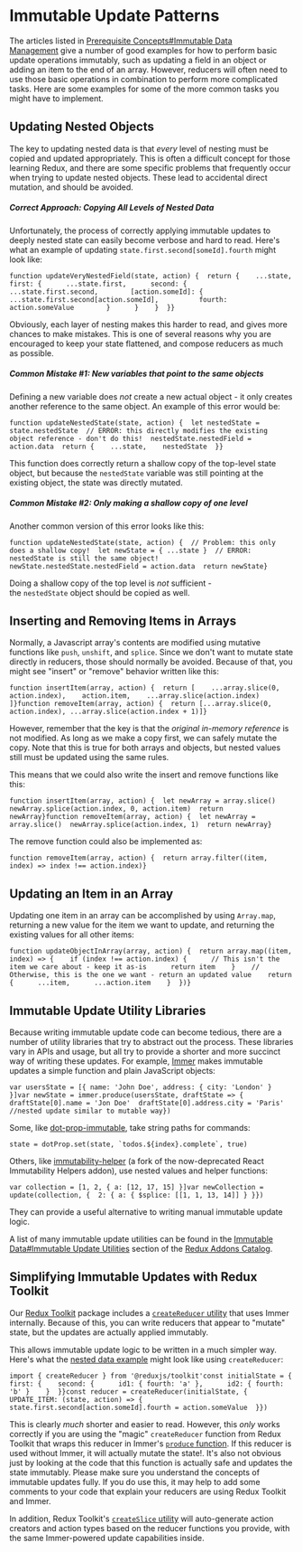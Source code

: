 Immutable Update Patterns
=========================

The articles listed in [Prerequisite Concepts#Immutable Data Management](https://redux.js.org/usage/structuring-reducers/prerequisite-concepts#immutable-data-management) give a number of good examples for how to perform basic update operations immutably, such as updating a field in an object or adding an item to the end of an array. However, reducers will often need to use those basic operations in combination to perform more complicated tasks. Here are some examples for some of the more common tasks you might have to implement.

Updating Nested Objects[​](https://redux.js.org/usage/structuring-reducers/immutable-update-patterns#updating-nested-objects "Direct link to heading")
------------------------------------------------------------------------------------------------------------------------------------------------------

The key to updating nested data is that *every* level of nesting must be copied and updated appropriately. This is often a difficult concept for those learning Redux, and there are some specific problems that frequently occur when trying to update nested objects. These lead to accidental direct mutation, and should be avoided.

##### Correct Approach: Copying All Levels of Nested Data[​](https://redux.js.org/usage/structuring-reducers/immutable-update-patterns#correct-approach-copying-all-levels-of-nested-data "Direct link to heading")

Unfortunately, the process of correctly applying immutable updates to deeply nested state can easily become verbose and hard to read. Here's what an example of updating `state.first.second[someId].fourth` might look like:

```
function updateVeryNestedField(state, action) {  return {    ...state,    first: {      ...state.first,      second: {        ...state.first.second,        [action.someId]: {          ...state.first.second[action.someId],          fourth: action.someValue        }      }    }  }}
```

Obviously, each layer of nesting makes this harder to read, and gives more chances to make mistakes. This is one of several reasons why you are encouraged to keep your state flattened, and compose reducers as much as possible.

##### Common Mistake #1: New variables that point to the same objects[​](https://redux.js.org/usage/structuring-reducers/immutable-update-patterns#common-mistake-1-new-variables-that-point-to-the-same-objects "Direct link to heading")

Defining a new variable does *not* create a new actual object - it only creates another reference to the same object. An example of this error would be:

```
function updateNestedState(state, action) {  let nestedState = state.nestedState  // ERROR: this directly modifies the existing object reference - don't do this!  nestedState.nestedField = action.data  return {    ...state,    nestedState  }}
```

This function does correctly return a shallow copy of the top-level state object, but because the `nestedState` variable was still pointing at the existing object, the state was directly mutated.

##### Common Mistake #2: Only making a shallow copy of one level[​](https://redux.js.org/usage/structuring-reducers/immutable-update-patterns#common-mistake-2-only-making-a-shallow-copy-of-one-level "Direct link to heading")

Another common version of this error looks like this:

```
function updateNestedState(state, action) {  // Problem: this only does a shallow copy!  let newState = { ...state }  // ERROR: nestedState is still the same object!  newState.nestedState.nestedField = action.data  return newState}
```

Doing a shallow copy of the top level is *not* sufficient - the `nestedState` object should be copied as well.

Inserting and Removing Items in Arrays[​](https://redux.js.org/usage/structuring-reducers/immutable-update-patterns#inserting-and-removing-items-in-arrays "Direct link to heading")
------------------------------------------------------------------------------------------------------------------------------------------------------------------------------------

Normally, a Javascript array's contents are modified using mutative functions like `push`, `unshift`, and `splice`. Since we don't want to mutate state directly in reducers, those should normally be avoided. Because of that, you might see "insert" or "remove" behavior written like this:

```
function insertItem(array, action) {  return [    ...array.slice(0, action.index),    action.item,    ...array.slice(action.index)  ]}function removeItem(array, action) {  return [...array.slice(0, action.index), ...array.slice(action.index + 1)]}
```

However, remember that the key is that the *original in-memory reference* is not modified. As long as we make a copy first, we can safely mutate the copy. Note that this is true for both arrays and objects, but nested values still must be updated using the same rules.

This means that we could also write the insert and remove functions like this:

```
function insertItem(array, action) {  let newArray = array.slice()  newArray.splice(action.index, 0, action.item)  return newArray}function removeItem(array, action) {  let newArray = array.slice()  newArray.splice(action.index, 1)  return newArray}
```

The remove function could also be implemented as:

```
function removeItem(array, action) {  return array.filter((item, index) => index !== action.index)}
```

Updating an Item in an Array[​](https://redux.js.org/usage/structuring-reducers/immutable-update-patterns#updating-an-item-in-an-array "Direct link to heading")
----------------------------------------------------------------------------------------------------------------------------------------------------------------

Updating one item in an array can be accomplished by using `Array.map`, returning a new value for the item we want to update, and returning the existing values for all other items:

```
function updateObjectInArray(array, action) {  return array.map((item, index) => {    if (index !== action.index) {      // This isn't the item we care about - keep it as-is      return item    }    // Otherwise, this is the one we want - return an updated value    return {      ...item,      ...action.item    }  })}
```

Immutable Update Utility Libraries[​](https://redux.js.org/usage/structuring-reducers/immutable-update-patterns#immutable-update-utility-libraries "Direct link to heading")
----------------------------------------------------------------------------------------------------------------------------------------------------------------------------

Because writing immutable update code can become tedious, there are a number of utility libraries that try to abstract out the process. These libraries vary in APIs and usage, but all try to provide a shorter and more succinct way of writing these updates. For example, [Immer](https://github.com/mweststrate/immer) makes immutable updates a simple function and plain JavaScript objects:

```
var usersState = [{ name: 'John Doe', address: { city: 'London' } }]var newState = immer.produce(usersState, draftState => {  draftState[0].name = 'Jon Doe'  draftState[0].address.city = 'Paris'  //nested update similar to mutable way})
```

Some, like [dot-prop-immutable](https://github.com/debitoor/dot-prop-immutable), take string paths for commands:

```
state = dotProp.set(state, `todos.${index}.complete`, true)
```

Others, like [immutability-helper](https://github.com/kolodny/immutability-helper) (a fork of the now-deprecated React Immutability Helpers addon), use nested values and helper functions:

```
var collection = [1, 2, { a: [12, 17, 15] }]var newCollection = update(collection, {  2: { a: { $splice: [[1, 1, 13, 14]] } }})
```

They can provide a useful alternative to writing manual immutable update logic.

A list of many immutable update utilities can be found in the [Immutable Data#Immutable Update Utilities](https://github.com/markerikson/redux-ecosystem-links/blob/master/immutable-data.md#immutable-update-utilities) section of the [Redux Addons Catalog](https://github.com/markerikson/redux-ecosystem-links).

Simplifying Immutable Updates with Redux Toolkit[​](https://redux.js.org/usage/structuring-reducers/immutable-update-patterns#simplifying-immutable-updates-with-redux-toolkit "Direct link to heading")
--------------------------------------------------------------------------------------------------------------------------------------------------------------------------------------------------------

Our [Redux Toolkit](https://redux-toolkit.js.org/) package includes a [`createReducer` utility](https://redux-toolkit.js.org/api/createReducer) that uses Immer internally. Because of this, you can write reducers that appear to "mutate" state, but the updates are actually applied immutably.

This allows immutable update logic to be written in a much simpler way. Here's what the [nested data example](https://redux.js.org/usage/structuring-reducers/immutable-update-patterns#correct-approach-copying-all-levels-of-nested-data) might look like using `createReducer`:

```
import { createReducer } from '@reduxjs/toolkit'const initialState = {  first: {    second: {      id1: { fourth: 'a' },      id2: { fourth: 'b' }    }  }}const reducer = createReducer(initialState, {  UPDATE_ITEM: (state, action) => {    state.first.second[action.someId].fourth = action.someValue  }})
```

This is clearly *much* shorter and easier to read. However, this *only* works correctly if you are using the "magic" `createReducer` function from Redux Toolkit that wraps this reducer in Immer's [`produce` function](https://immerjs.github.io/immer/produce). If this reducer is used without Immer, it will actually mutate the state!. It's also not obvious just by looking at the code that this function is actually safe and updates the state immutably. Please make sure you understand the concepts of immutable updates fully. If you do use this, it may help to add some comments to your code that explain your reducers are using Redux Toolkit and Immer.

In addition, Redux Toolkit's [`createSlice` utility](https://redux-toolkit.js.org/api/createSlice) will auto-generate action creators and action types based on the reducer functions you provide, with the same Immer-powered update capabilities inside.
